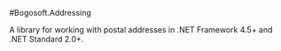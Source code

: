 #Bogosoft.Addressing

A library for working with postal addresses in .NET Framework 4.5+ and .NET Standard 2.0+.
